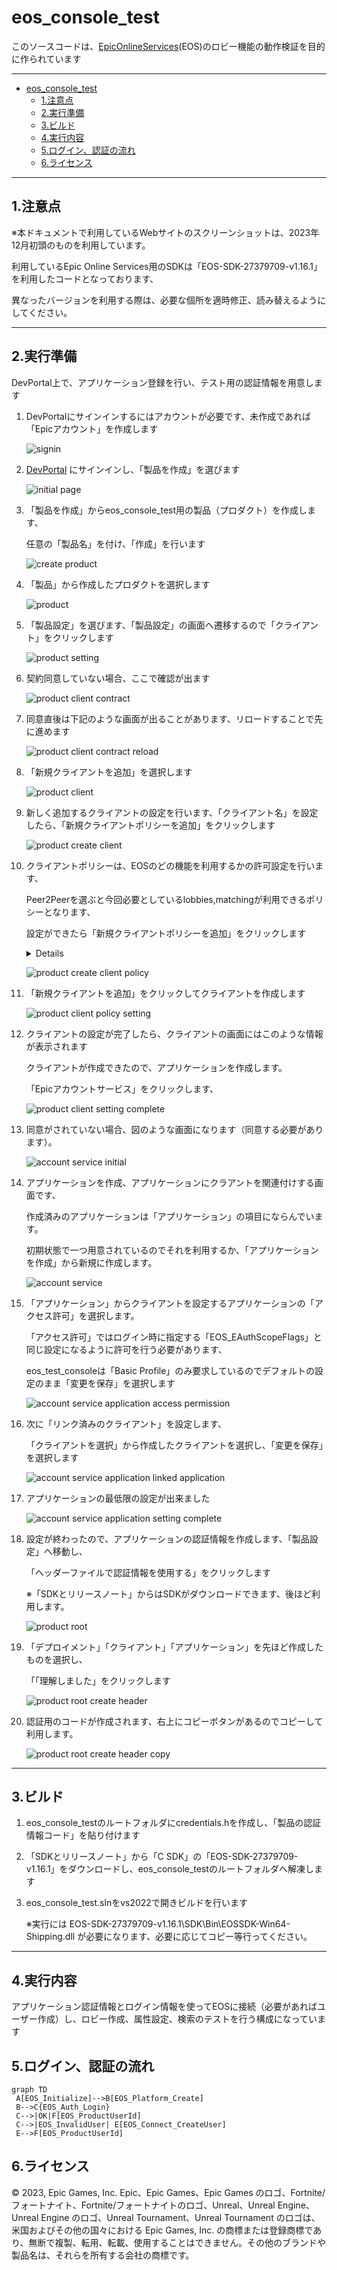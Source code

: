 # eos_console_test

このソースコードは、[EpicOnlineServices](https://dev.epicgames.com/services)(EOS)のロビー機能の動作検証を目的に作られています

---

- [eos\_console\_test](#eos_console_test)
  - [1.注意点](#1注意点)
  - [2.実行準備](#2実行準備)
  - [3.ビルド](#3ビルド)
  - [4.実行内容](#4実行内容)
  - [5.ログイン、認証の流れ](#5ログイン認証の流れ)
  - [6.ライセンス](#6ライセンス)

---

## 1.注意点

   ※本ドキュメントで利用しているWebサイトのスクリーンショットは、2023年12月初頭のものを利用しています。

   利用しているEpic Online Services用のSDKは「EOS-SDK-27379709-v1.16.1」を利用したコードとなっております、

   異なったバージョンを利用する際は、必要な個所を適時修正、読み替えるようにしてください。

---

## 2.実行準備

   DevPortal上で、アプリケーション登録を行い、テスト用の認証情報を用意します

1. DevPortalにサインインするにはアカウントが必要です、未作成であれば「Epicアカウント」を作成します

   ![signin](画像/000.png "サインイン")

1. [DevPortal](https://dev.epicgames.com/portal/) にサインインし、「製品を作成」を選びます

   ![initial page](画像/001.png "DevPortal 初期画面")

1. 「製品を作成」からeos_console_test用の製品（プロダクト）を作成します、

   任意の「製品名」を付け、「作成」を行います

   ![create product](画像/002.png "製品を作成")

1. 「製品」から作成したプロダクトを選択します

   ![product](画像/003.png "製品ルート画面")

1. 「製品設定」を選びます、「製品設定」の画面へ遷移するので「クライアント」をクリックします

   ![product setting](画像/004.png "製品設定")

1. 契約同意していない場合、ここで確認が出ます

   ![product client contract](画像/005.png "製品クライアント - 契約要求")

1. 同意直後は下記のような画面が出ることがあります、リロードすることで先に進めます

   ![product client contract reload](画像/006.png "製品クライアント - 契約要求 リロード必要")

1. 「新規クライアントを追加」を選択します

   ![product client](画像/007.png "製品設定 - クライアント")

1. 新しく追加するクライアントの設定を行います、「クライアント名」を設定したら、「新規クライアントポリシーを追加」をクリックします

   ![product create client](画像/008.png "製品設定 - クライアント - 新規クライアント作成")

1. クライアントポリシーは、EOSのどの機能を利用するかの許可設定を行います、

   Peer2Peerを選ぶと今回必要としているlobbies,matchingが利用できるポリシーとなります、

   設定ができたら「新規クライアントポリシーを追加」をクリックします

   <details>
   本来は、アプリケーションに必要な機能のみに絞って有効にするべき項目です
   </details>

   ![product create client policy](画像/009.png "製品設定 - クライアント - クライアントポリシー作成")

1. 「新規クライアントを追加」をクリックしてクライアントを作成します

   ![product client policy setting](画像/010.png "製品設定 - クライアント - クライアントにポリシーを設定")

1. クライアントの設定が完了したら、クライアントの画面にはこのような情報が表示されます

   クライアントが作成できたので、アプリケーションを作成します。

   「Epicアカウントサービス」をクリックします、

   ![product client setting complete](画像/011.png "製品設定 - クライアント - 設定完了")

1. 同意がされていない場合、図のような画面になります（同意する必要があります）。

   ![account service initial](画像/012.png "DevPortal - アカウントサービス初期画面")

1. アプリケーションを作成、アプリケーションにクラアントを関連付けする画面です、

     作成済みのアプリケーションは「アプリケーション」の項目にならんでいます。

     初期状態で一つ用意されているのでそれを利用するか、「アプリケーションを作成」から新規に作成します。

   ![account service](画像/013.png "DevPortal - アカウントサービス画面")

1. 「アプリケーション」からクライアントを設定するアプリケーションの「アクセス許可」を選択します。

   「アクセス許可」ではログイン時に指定する「EOS_EAuthScopeFlags」と同じ設定になるように許可を行う必要があります、

   eos_test_consoleは「Basic Profile」のみ要求しているのでデフォルトの設定のまま「変更を保存」を選択します

   ![account service application access permission](画像/014.png "DevPortal - アカウントサービス画面 - アプリケーション設定 - アクセス許可")

1. 次に「リンク済みのクライアント」を設定します、

   「クライアントを選択」から作成したクライアントを選択し、「変更を保存」を選択します

   ![account service application linked application](画像/015.png "DevPortal - アカウントサービス画面 - アプリケーション設定 - リンク済みのアプリケーション")

1. アプリケーションの最低限の設定が出来ました

   ![account service application setting complete](画像/016.png "DevPortal - アカウントサービス画面 - アプリケーション設定 - 設定完了")

1. 設定が終わったので、アプリケーションの認証情報を作成します、「製品設定」へ移動し、

   「ヘッダーファイルで認証情報を使用する」をクリックします

   ※「SDKとリリースノート」からはSDKがダウンロードできます、後ほど利用します。

   ![product root](画像/017.png "製品設定 - ルート")

1. 「デプロイメント」「クライアント」「アプリケーション」を先ほど作成したものを選択し、

   「「理解しました」をクリックします

   ![product root create header](画像/018.png "製品設定 - ヘッダ作成")

1. 認証用のコードが作成されます、右上にコピーボタンがあるのでコピーして利用します。

   ![product root create header copy](画像/019.png "製品設定 - ヘッダ作成 - コピー")

---

## 3.ビルド

1. eos_console_testのルートフォルダにcredentials.hを作成し、「製品の認証情報コード」を貼り付けます

1. 「SDKとリリースノート」から「C SDK」の「EOS-SDK-27379709-v1.16.1」をダウンロードし、eos_console_testのルートフォルダへ解凍します

1. eos_console_test.slnをvs2022で開きビルドを行います

   ※実行には EOS-SDK-27379709-v1.16.1\SDK\Bin\EOSSDK-Win64-Shipping.dll が必要になります、必要に応じてコピー等行ってください。

---

## 4.実行内容

   アプリケーション認証情報とログイン情報を使ってEOSに接続（必要があればユーザー作成）し、ロビー作成、属性設定、検索のテストを行う構成になっています

## 5.ログイン、認証の流れ

```mermaid
graph TD
 A[EOS_Initialize]-->B[EOS_Platform_Create]
 B-->C{EOS_Auth_Login}
 C-->|OK|F[EOS_ProductUserId]
 C-->|EOS_InvalidUser| E[EOS_Connect_CreateUser]
 E-->F[EOS_ProductUserId]
```

## 6.ライセンス

© 2023, Epic Games, Inc. Epic、Epic Games、Epic Games のロゴ、Fortnite/フォートナイト、Fortnite/フォートナイトのロゴ、Unreal、Unreal Engine、Unreal Engine のロゴ、Unreal Tournament、Unreal Tournament のロゴは、 米国およびその他の国々における Epic Games, Inc. の商標または登録商標であり、無断で複製、転用、転載、使用することはできません。その他のブランドや製品名は、それらを所有する会社の商標です。
